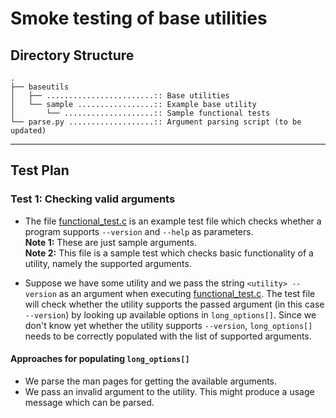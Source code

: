 # Smoke testing of base utilities

## Directory Structure
```
.
├── baseutils
│   ├── ........................:: Base utilities
│   └── sample .................:: Example base utility
│       └── ....................:: Sample functional tests
└── parse.py ...................:: Argument parsing script (to be updated)
```
- - -

## Test Plan

### Test 1: Checking valid arguments
* The file [functional_test.c](baseutils/sample/functional_test.c) is an example test file which checks whether a program supports `--version` and `--help` as parameters. <br>
  **Note 1:** These are just sample arguments. <br>
  **Note 2:** This file is a sample test which checks basic functionality of a utility, namely the supported arguments.

* Suppose we have some utility and we pass the string `<utility> --version` as an argument when executing [functional_test.c](baseutils/sample/functional_test.c). The test file will check whether the utility supports the passed argument (in this case `--version`) by looking up available options in `long_options[]`.
  Since we don't know yet whether the utility supports `--version`, `long_options[]` needs to be correctly populated with the list of supported arguments.

#### Approaches for populating `long_options[]`
* We parse the man pages for getting the available arguments.
* We pass an invalid argument to the utility. This might produce a usage message which can be parsed.
